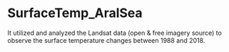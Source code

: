 # SurfaceTemp_AralSea
It utilized and analyzed the Landsat data (open &amp; free imagery source) to observe the surface temperature changes between 1988 and 2018.

